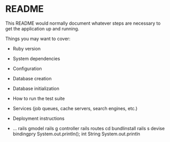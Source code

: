 # README

This README would normally document whatever steps are necessary to get the
application up and running.

Things you may want to cover:

* Ruby version

* System dependencies

* Configuration

* Database creation

* Database initialization

* How to run the test suite

* Services (job queues, cache servers, search engines, etc.)

* Deployment instructions

* ...
rails gmodel
rails g controller
rails routes
cd
bundlinstall
rails s
devise
bindingpry
System.out.println();
int
String
System.out.println